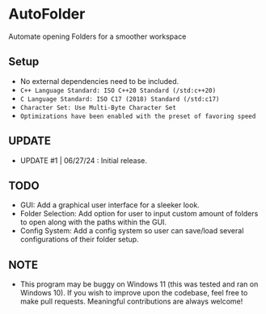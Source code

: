 # AutoFolder
Automate opening Folders for a smoother workspace

## Setup
* No external dependencies need to be included.
* ```C++ Language Standard: ISO C++20 Standard (/std:c++20)```
* ```C Language Standard: ISO C17 (2018) Standard (/std:c17)```
* ```Character Set: Use Multi-Byte Character Set```
* ```Optimizations have been enabled with the preset of favoring speed```

## UPDATE
* UPDATE #1 | 06/27/24 : Initial release.

## TODO
* GUI: Add a graphical user interface for a sleeker look.
* Folder Selection: Add option for user to input custom amount of folders to open along with the paths within the GUI.
* Config System: Add a config system so user can save/load several configurations of their folder setup.

## NOTE
* This program may be buggy on Windows 11 (this was tested and ran on Windows 10). If you wish to improve upon the codebase, feel free to make pull requests. Meaningful contributions are always welcome!